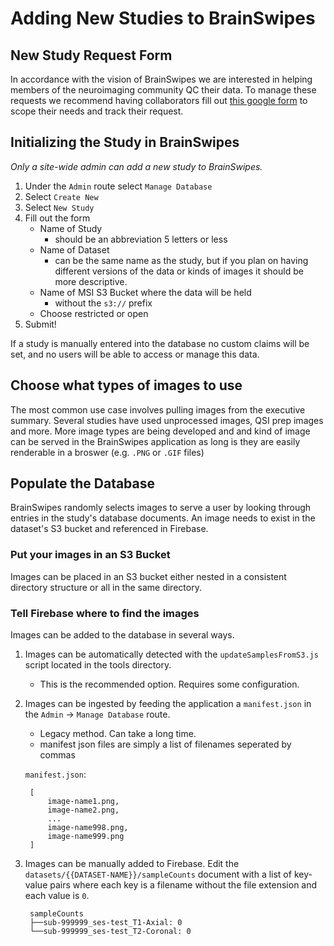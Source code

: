 # Adding New Studies to BrainSwipes

## New Study Request Form

In accordance with the vision of BrainSwipes we are interested in helping members of the neuroimaging community QC their data.
To manage these requests we recommend having collaborators fill out [this google form](https://forms.gle/jZMfSXDFnth6efWg6) to scope their needs and track their request.

## Initializing the Study in BrainSwipes

*Only a site-wide admin can add a new study to BrainSwipes.*

 1. Under the `Admin` route select `Manage Database`
 1. Select `Create New`
 1. Select `New Study`
 1. Fill out the form
    - Name of Study 
      - should be an abbreviation 5 letters or less
    - Name of Dataset
      - can be the same name as the study, but if you plan on having different versions of the data or kinds of images it should be more descriptive.
    - Name of MSI S3 Bucket where the data will be held
      - without the `s3://` prefix
    - Choose restricted or open
 1. Submit!

If a study is manually entered into the database no custom claims will be set, and no users will be able to access or manage this data.

## Choose what types of images to use

The most common use case involves pulling images from the executive summary. Several studies have used unprocessed images, QSI prep images and more. More image types are being developed and and kind of image can be served in the BrainSwipes application as long is they are easily renderable in a broswer (e.g. `.PNG` or `.GIF` files)

## Populate the Database

BrainSwipes randomly selects images to serve a user by looking through entries in the study's database documents. An image needs to exist in the dataset's S3 bucket and referenced in Firebase.

### Put your images in an S3 Bucket

Images can be placed in an S3 bucket either nested in a consistent directory structure or all in the same directory.

### Tell Firebase where to find the images

Images can be added to the database in several ways.

1. Images can be automatically detected with the `updateSamplesFromS3.js` script located in the tools directory.
    - This is the recommended option. Requires some configuration.
1. Images can be ingested by feeding the application a `manifest.json` in the `Admin` -> `Manage Database` route.
    - Legacy method. Can take a long time.
    - manifest json files are simply a list of filenames seperated by commas 

    `manifest.json`:

        [
            image-name1.png,
            image-name2.png,
            ...
            image-name998.png,
            image-name999.png
        ]

1. Images can be manually added to Firebase. Edit the `datasets/{{DATASET-NAME}}/sampleCounts` document with a list of key-value pairs where each key is a filename without the file extension and each value is `0`.

        sampleCounts    
        ├──sub-999999_ses-test_T1-Axial: 0
        └──sub-999999_ses-test_T2-Coronal: 0